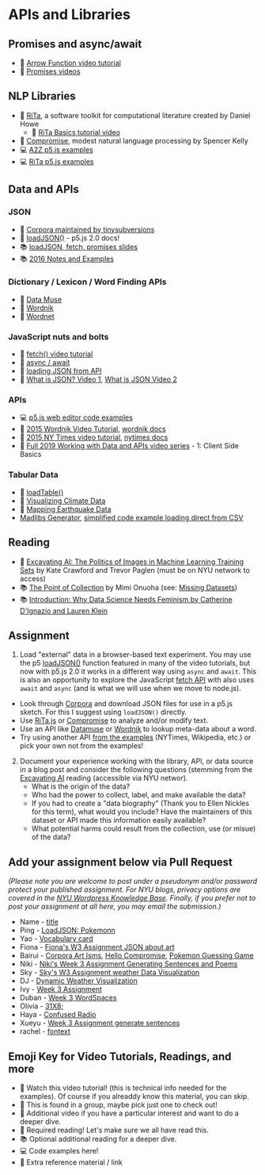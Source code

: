 # APIs and Libraries

## Promises and async/await

- 🍿 [Arrow Function video tutorial](https://youtu.be/mrYMzpbFz18)
- 🍿 [Promises videos](https://www.youtube.com/playlist?list=PLRqwX-V7Uu6bKLPQvPRNNE65kBL62mVfx)

## NLP Libraries

- 🔗 [RiTa](https://rednoise.org/rita/), a software toolkit for computational literature created by Daniel Howe
  - 🚨 [RiTa Basics tutorial video](https://youtu.be/lIPEvh8HbGQ)
- 🔗 [Compromise](https://github.com/spencermountain/compromise), modest natural language processing by Spencer Kelly
- 💻 [A2Z p5.js examples](https://editor.p5js.org/a2zitp/collections/oG3L-OLvGP)
- 💻 [RiTa p5.js examples](https://editor.p5js.org/rita-examples/collections/ltF2vMtaL)

## Data and APIs

### JSON

- 🔗 [Corpora maintained by tinysubversions](https://github.com/dariusk/corpora)
- 🔗 [loadJSON()](https://beta.p5js.org/reference/p5/loadjson/) - p5.js 2.0 docs!
- 📚 [loadJSON, fetch, promises slides](https://docs.google.com/presentation/d/1_pS89fhG2PnTlT_Euj-K0Buy__nQH4YaLKph19zCwYE/edit?usp=sharing)
- 📚 [2016 Notes and Examples](https://shiffman-archive.netlify.app/a2z/data-apis/)

### Dictionary / Lexicon / Word Finding APIs

- 🔗 [Data Muse](https://www.datamuse.com/api/)
- 🔗 [Wordnik](https://developer.wordnik.com/)
- 🔗 [Wordnet](https://wordnet.princeton.edu/)

### JavaScript nuts and bolts

- 🚨 [fetch() video tutorial](https://thecodingtrain.com/tracks/data-and-apis-in-javascript/data/1-client-side/1-fetch)
- 🚨 [async / await](https://youtu.be/XO77Fib9tSI)
- 🚨 [loading JSON from API](https://thecodingtrain.com/tracks/data-and-apis-in-javascript/data/1-client-side/4-json)
- 🍿 [What is JSON? Video 1](https://youtu.be/_NFkzw6oFtQ?list=PLRqwX-V7Uu6a-SQiI4RtIwuOrLJGnel0r), [What is JSON Video 2](https://youtu.be/118sDpLOClw?list=PLRqwX-V7Uu6a-SQiI4RtIwuOrLJGnel0r)

### APIs

- 💻 [p5.js web editor code examples](https://editor.p5js.org/a2zitp/collections/cgfJWhpsE)
- 🔢 [2015 Wordnik Video Tutorial](https://youtu.be/YsgdUaOrFnQ), [wordnik docs](http://developer.wordnik.com/)
- 🔢 [2015 NY Times video tutorial](https://youtu.be/IMne3LY4bks), [nytimes docs](https://developer.nytimes.com/)
- 🍿 [Full 2019 Working with Data and APIs video series](https://thecodingtrain.com/tracks/data-and-apis-in-javascript) - 1: Client Side Basics

### Tabular Data

- 🔗 [loadTable()](https://p5js.org/reference/p5/loadTable/)
- 🍿 [Visualizing Climate Data](https://thecodingtrain.com/challenges/178-climate-spiral)
- 🍿 [Mapping Earthquake Data](https://thecodingtrain.com/challenges/57-mapping-earthquake-data)
- [Madlibs Generator](https://thecodingtrain.com/challenges/39-madlibs-generator), [simplified code example loading direct from CSV](https://editor.p5js.org/a2zitp/sketches/yZp-eF9KD)

## Reading

- 📕 [Excavating AI: The Politics of Images in Machine Learning Training Sets](https://link.springer.com/article/10.1007/s00146-021-01162-8) by Kate Crawford and Trevor Paglen (must be on NYU network to access)
- 📚 [The Point of Collection](https://medium.com/datasociety-points/the-point-of-collection-8ee44ad7c2fa) by Mimi Onuoha (see: [Missing Datasets](https://github.com/MimiOnuoha/missing-datasets))
- 📚 [Introduction: Why Data Science Needs Feminism by Catherine D'Ignazio and Lauren Klein](https://data-feminism.mitpress.mit.edu/pub/frfa9szd/release/3)

## Assignment

1. Load "external" data in a browser-based text experiment. You may use the p5 [loadJSON()](https://beta.p5js.org/reference/p5/loadJSON/) function featured in many of the video tutorials, but now with p5.js 2.0 it works in a different way using `async` and `await`. This is also an opportunity to explore the JavaScript [fetch API](https://developer.mozilla.org/en-US/docs/Web/API/Fetch_API/Using_Fetch) with also uses `await` and `async` (and is what we will use when we move to node.js).

- Look through [Corpora](https://github.com/dariusk/corpora) and download JSON files for use in a p5.js sketch. For this I suggest using `loadJSON()` directly.
- Use [RiTa.js](https://github.com/dhowe/RiTaJS) or [Compromise](https://github.com/spencermountain/compromise) to analyze and/or modify text.
- Use an API like [Datamuse](https://www.datamuse.com/api/) or [Wordnik](http://developer.wordnik.com/) to lookup meta-data about a word.
- Try using another API [from the examples](https://editor.p5js.org/a2zitp/collections/cgfJWhpsE) (NYTimes, Wikipedia, etc.) or pick your own not from the examples!

2. Document your experience working with the library, API, or data source in a blog post and consider the following questions (stemming from the [Excavating AI](https://link.springer.com/article/10.1007/s00146-021-01162-8) reading (accessible via NYU networ).
   - What is the origin of the data?
   - Who had the power to collect, label, and make available the data?
   - If you had to create a "data biography" (Thank you to Ellen Nickles for this term), what would you include? Have the maintainers of this dataset or API made this information easily available?
   - What potential harms could result from the collection, use (or misue) of the data?

## Add your assignment below via Pull Request

_(Please note you are welcome to post under a pseudonym and/or password protect your published assignment. For NYU blogs, privacy options are covered in the [NYU Wordpress Knowledge Base](https://wp.nyu.edu/knowledge/). Finally, if you prefer not to post your assignment at all here, you may email the submission.)_

- Name - [title](url)
- Ping - [LoadJSON: Pokemonn](https://www.notion.so/pinglin36/Week-3-LoadJSON-276e2a20970580faa9b0c3e6deab7c07?source=copy_link)
- Yao - [Vocabulary card](https://almond-celsius-975.notion.site/Week-3-277822d08688802aa480dc027a26644e?source=copy_link)
- Fiona - [Fiona's W3 Assignment JSON about art](https://www.notion.so/Fiona-s-Assignment-3-APIs-and-Libraries-275701873e07802dbabbecd83450831e?source=copy_link)
- Bairui - [Corpora Art Isms](https://recho.dev/examples/corpora-art-isms), [Hello Compromise](https://recho.dev/examples/hello-compromise), [Pokemon Guessing Game](https://recho.dev/examples/pokemon)
- Niki - [Niki's Week 3 Assignment Generating Sentences and Poems](https://reinvented-spoonbill-0fb.notion.site/A-to-Z-Week-3-Data-API-Niki-2760470c67d480489d9ee5ab2887261b?source=copy_link)
- Sky - [Sky's W3 Assignment weather Data Visualization](https://www.notion.so/Week3_Assignment-2773d345d4aa80ec8dd0c49ac4ef9fb2)
- DJ - [Dynamic Weather Visualization](https://fl4me.notion.site/Week-3-Assn-2705f3e6c8b8809e815bd285f41b2210?source=copy_link)
- Ivy - [Week 3 Assignment](https://ivy-jiang.notion.site/Assignment-3-Data-and-APIs-27781cc6416080958ac7eeb4735d390f)
- Duban - [Week 3 WordSpaces](https://dubanmorales.cargo.site/computational-text-a-to-z)
- Olivia - [31X8;](https://www.notion.so/CompText-3-APIs-Text-Analysis-31X8-277d586d7a8d80788a31e611ede634f6?source=copy_link)
- Haya - [Confused Radio](https://www.notion.so/Confused-Radio-277c09edca178012a27ac7a70f537f2c)
- Xueyu - [Week 3 Assignment generate sentences](https://www.notion.so/xueyuli/Assignment-2768c08bfd9e807fb2ecff384390cc98)
- rachel - [fontext](https://rachel-shin-itp.notion.site/week-3-267d9b4cf2a680a8a120ecc82522bdad?source=copy_link)

## Emoji Key for Video Tutorials, Readings, and more

- 🚨 Watch this video tutorial! (this is technical info needed for the examples). Of course if you alreaddy know this material, you can skip.
- 🔢 This is found in a group, maybe pick just one to check out!
- 🍿 Additional video if you have a particular interest and want to do a deeper dive.
- 📕 Required reading! Let's make sure we all have read this.
- 📚 Optional additional reading for a deeper dive.
- 💻 Code examples here!
- 🔗 Extra reference material / link
